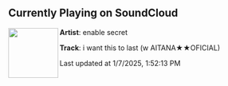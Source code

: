 ## Currently Playing on SoundCloud

[<img align="left" width="100" src="https://i1.sndcdn.com/artworks-OK1j7dzKJffIULr4-P6HlGA-t500x500.png">](https://soundcloud.com/enablesecret/i-want-this-to-last-w-aitanaoficial)

**Artist**: enable secret 

**Track**: i want this to last (w AITANA★★OFICIAL)

Last updated at 1/7/2025, 1:52:13 PM
